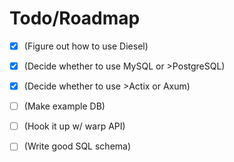 # Todo/Roadmap

- [x] (Figure out how to use Diesel)
- [x] (Decide whether to use MySQL or >PostgreSQL)
- [x] (Decide whether to use >Actix or Axum)
- [ ] (Make example DB)
- [ ] (Hook it up w/ warp API)
- [ ] (Write good SQL schema)

